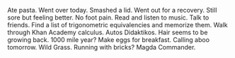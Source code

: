 Ate pasta. Went over today. Smashed a lid. Went out for a recovery. Still sore but feeling better. No foot pain. Read and listen to music. Talk to friends. Find a list of trigonometric equivalencies and memorize them. Walk through Khan Academy calculus. Autos Didaktikos. Hair seems to be growing back. 1000 mile year? Make eggs for breakfast. Calling aboo tomorrow. Wild Grass. Running with bricks? Magda Commander.